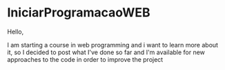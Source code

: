 # IniciarProgramacaoWEB
<html>
<body>
Hello,</ br>
<p>I am starting a course in web programming and i want to learn more about it, so I decided to post what I've done so far and I'm available for new approaches to the code in order to improve the project</p>
</body>
</html>
